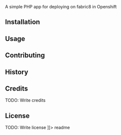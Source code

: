 <snippet>
  <content><![CDATA[
# ${1:Project Name}

A simple PHP app for deploying on fabric8 in Openshift

## Installation


## Usage

## Contributing


## History

## Credits

TODO: Write credits

## License

TODO: Write license
]]></content>
  <tabTrigger>readme</tabTrigger>
</snippet>

